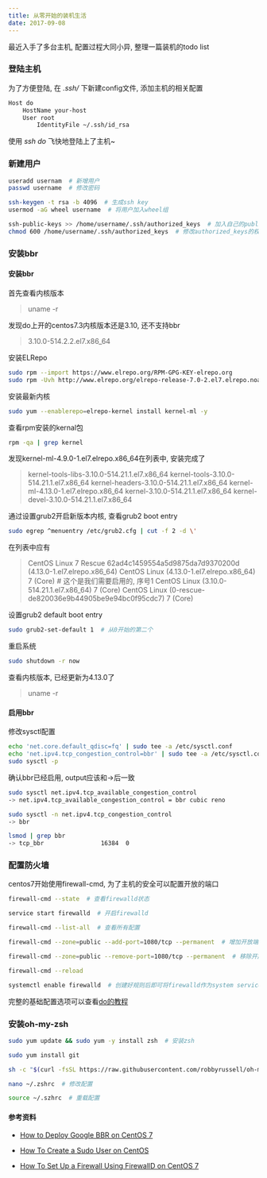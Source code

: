 ```yaml
---
title: 从零开始的装机生活
date: 2017-09-08
---
```

最近入手了多台主机, 配置过程大同小异, 整理一篇装机的todo list

<!-- more -->

### 登陆主机

为了方便登陆, 在 *.ssh/* 下新建config文件, 添加主机的相关配置

``` bash
Host do
	HostName your-host
	User root
        IdentityFile ~/.ssh/id_rsa
```

使用 *ssh do* 飞快地登陆上了主机~


### 新建用户

``` bash
useradd usernam  # 新增用户
passwd username  # 修改密码

ssh-keygen -t rsa -b 4096  # 生成ssh key
usermod -aG wheel username  # 将用户加入wheel组

ssh-public-keys >> /home/username/.ssh/authorized_keys  # 加入自己的public key到主机上
chmod 600 /home/username/.ssh/authorized_keys  # 修改authorized_keys的权限, 让username能够通过ssh登陆
```



### 安装bbr

#### 安装bbr

首先查看内核版本
> uname -r  

发现do上开的centos7.3内核版本还是3.10, 还不支持bbr
> 3.10.0-514.2.2.el7.x86_64  

安装ELRepo
``` bash
sudo rpm --import https://www.elrepo.org/RPM-GPG-KEY-elrepo.org
sudo rpm -Uvh http://www.elrepo.org/elrepo-release-7.0-2.el7.elrepo.noarch.rpm  
```


安装最新内核
``` bash
sudo yum --enablerepo=elrepo-kernel install kernel-ml -y
```

查看rpm安装的kernal包
```bash
rpm -qa | grep kernel
```

发现kernel-ml-4.9.0-1.el7.elrepo.x86_64在列表中, 安装完成了
> kernel-tools-libs-3.10.0-514.21.1.el7.x86_64
kernel-tools-3.10.0-514.21.1.el7.x86_64
kernel-headers-3.10.0-514.21.1.el7.x86_64
kernel-ml-4.13.0-1.el7.elrepo.x86_64
kernel-3.10.0-514.21.1.el7.x86_64
kernel-devel-3.10.0-514.21.1.el7.x86_64

通过设置grub2开启新版本内核, 查看grub2 boot entry
``` bash
sudo egrep ^menuentry /etc/grub2.cfg | cut -f 2 -d \'
```


在列表中应有  
> CentOS Linux 7 Rescue 62ad4c1459554a5d9875da7d9370200d (4.13.0-1.el7.elrepo.x86_64)
CentOS Linux (4.13.0-1.el7.elrepo.x86_64) 7 (Core)  # 这个是我们需要启用的, 序号1
CentOS Linux (3.10.0-514.21.1.el7.x86_64) 7 (Core)
CentOS Linux (0-rescue-de820036e9b44905be9e94bc0f95cdc7) 7 (Core)


设置grub2 default boot entry
```bash
sudo grub2-set-default 1  # 从0开始的第二个
```

重启系统
```bash
sudo shutdown -r now
```

查看内核版本, 已经更新为4.13.0了
> uname -r 

#### 启用bbr

修改sysctl配置
```bash
echo 'net.core.default_qdisc=fq' | sudo tee -a /etc/sysctl.conf
echo 'net.ipv4.tcp_congestion_control=bbr' | sudo tee -a /etc/sysctl.conf
sudo sysctl -p
```

确认bbr已经启用, output应该和->后一致
```bash
sudo sysctl net.ipv4.tcp_available_congestion_control 
-> net.ipv4.tcp_available_congestion_control = bbr cubic reno  

sudo sysctl -n net.ipv4.tcp_congestion_control 
-> bbr  

lsmod | grep bbr 
-> tcp_bbr                16384  0

```
  
### 配置防火墙

centos7开始使用firewall-cmd, 为了主机的安全可以配置开放的端口

```bash
firewall-cmd --state  # 查看firewalld状态

service start firewalld  # 开启firewalld

firewall-cmd --list-all  # 查看所有配置

firewall-cmd --zone=public --add-port=1080/tcp --permanent  # 增加开放端口

firewall-cmd --zone=public --remove-port=1080/tcp --permanent  # 移除开放端口

firewall-cmd --reload 

systemctl enable firewalld  # 创建好规则后即可将firewalld作为system service启用
```

完整的基础配置选项可以查看[do的教程](https://www.digitalocean.com/community/tutorials/how-to-set-up-a-firewall-using-firewalld-on-centos-7)


### 安装oh-my-zsh

``` bash
sudo yum update && sudo yum -y install zsh  # 安装zsh 

sudo yum install git

sh -c "$(curl -fsSL https://raw.githubusercontent.com/robbyrussell/oh-my-zsh/master/tools/install.sh)"  # 安装oh-my-zsh

nano ~/.zshrc  # 修改配置

source ~/.szhrc  # 重载配置
```


#### 参考资料

* [How to Deploy Google BBR on CentOS 7](https://www.vultr.com/docs/how-to-deploy-google-bbr-on-centos-7)

* [How To Create a Sudo User on CentOS](https://www.digitalocean.com/community/tutorials/how-to-create-a-sudo-user-on-centos-quickstart)

* [How To Set Up a Firewall Using FirewallD on CentOS 7](https://www.digitalocean.com/community/tutorials/how-to-set-up-a-firewall-using-firewalld-on-centos-7)
